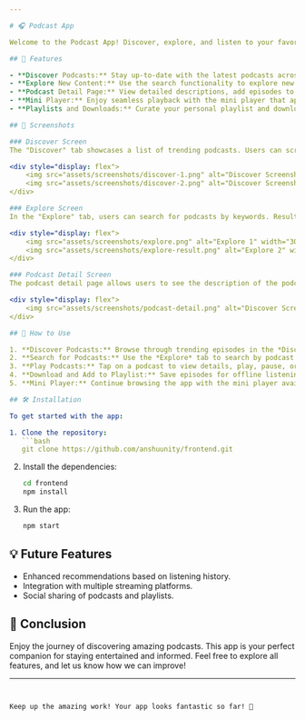 ```yaml
---

# 🎧 Podcast App

Welcome to the Podcast App! Discover, explore, and listen to your favorite podcasts with an intuitive and sleek user interface designed for an enhanced podcast listening experience. This README outlines the features, screenshots, and instructions for navigating the app.

## 🚀 Features

- **Discover Podcasts:** Stay up-to-date with the latest podcasts across various genres on the "Discover" tab.
- **Explore New Content:** Use the search functionality to explore new podcasts, artists, and shows with ease.
- **Podcast Detail Page:** View detailed descriptions, add episodes to your playlist, and download them for offline listening.
- **Mini Player:** Enjoy seamless playback with the mini player that appears at the bottom of the screen while browsing other sections of the app.
- **Playlists and Downloads:** Curate your personal playlist and download your favorite episodes for offline listening.

## 📱 Screenshots

### Discover Screen
The "Discover" tab showcases a list of trending podcasts. Users can scroll through a variety of episodes, view podcast durations, and start playing right away.

<div style="display: flex">
    <img src="assets/screenshots/discover-1.png" alt="Discover Screenshot 1" width="300"/>
    <img src="assets/screenshots/discover-2.png" alt="Discover Screenshot 2" width="300"/>
</div>

### Explore Screen
In the "Explore" tab, users can search for podcasts by keywords. Results are displayed in a clean grid format with eye-catching album art.

<div style="display: flex">
    <img src="assets/screenshots/explore.png" alt="Explore 1" width="300"/>
    <img src="assets/screenshots/explore-result.png" alt="Explore 2" width="300"/>
</div>

### Podcast Detail Screen
The podcast detail page allows users to see the description of the podcast episode, add episodes to their playlist, and download them for offline listening. Users can also rate podcasts and view other metadata.

<div style="display: flex">
    <img src="assets/screenshots/podcast-detail.png" alt="Discover Screenshot 1" width="300"/>
</div>

## 🎯 How to Use

1. **Discover Podcasts:** Browse through trending episodes in the *Discover* tab.
2. **Search for Podcasts:** Use the *Explore* tab to search by podcast titles, artists, or keywords.
3. **Play Podcasts:** Tap on a podcast to view details, play, pause, or add it to your playlist.
4. **Download and Add to Playlist:** Save episodes for offline listening by using the download button, or simply add them to your playlist for later.
5. **Mini Player:** Continue browsing the app with the mini player available at the bottom of the screen.

## 🛠️ Installation

To get started with the app:

1. Clone the repository:
   ```bash
   git clone https://github.com/anshuunity/frontend.git
   ```
2. Install the dependencies:
   ```bash
   cd frontend
   npm install
   ```
3. Run the app:
   ```bash
   npm start
   ```

## 💡 Future Features

- Enhanced recommendations based on listening history.
- Integration with multiple streaming platforms.
- Social sharing of podcasts and playlists.

## 🎉 Conclusion

Enjoy the journey of discovering amazing podcasts. This app is your perfect companion for staying entertained and informed. Feel free to explore all features, and let us know how we can improve!

---
```


Keep up the amazing work! Your app looks fantastic so far! 🌟
